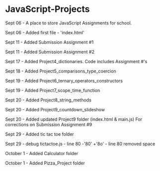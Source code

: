 # JavaScript-Projects

Sept 06 - A place to store JavaScript Assignments for school.

Sept 06 - Added first file - 'index.html'

Sept 11 - Added Submission Assignment #1

Sept 11 - Added Submission Assignment #2

Sept 17 - Added Project4_dictionaries. Code includes Assignment #'s

Sept 18 - Added Project5_comparisons_type_coercion

Sept 19 - Added Project6_ternary_operators_constructors

Sept 19 - Added Project7_scope_time_function

Sept 20 - Added Project8_string_methods

Sept 20 - Added Project9_countdown_slideshow

Sept 20 - Added updated Project9 folder (index.html & main.js) For corrections on Submission Assignment #9

Sept 29 - Added tic tac toe folder

Sept 29 - debug tictactoe.js - line 80 -'80' +'8o' 
        - line 80 removed space

October 1 - Added Calculator folder

October 1 - Added Pizza_Project folder
